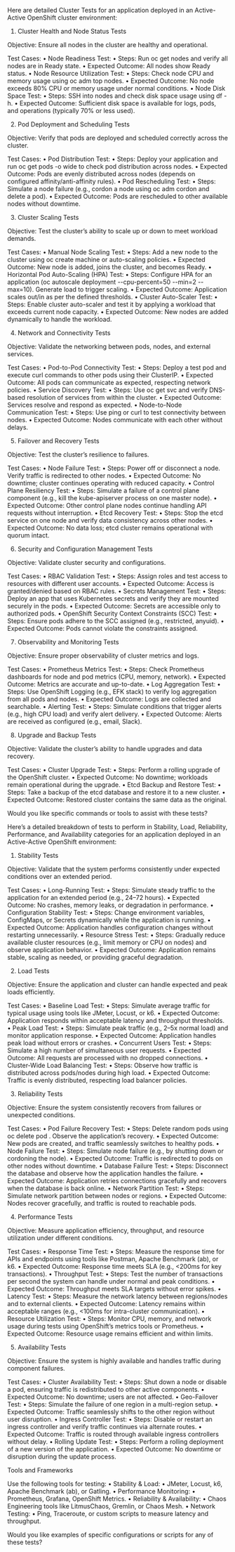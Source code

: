 Here are detailed Cluster Tests for an application deployed in an Active-Active OpenShift cluster environment:

1. Cluster Health and Node Status Tests

Objective: Ensure all nodes in the cluster are healthy and operational.

Test Cases:
	•	Node Readiness Test:
	•	Steps: Run oc get nodes and verify all nodes are in Ready state.
	•	Expected Outcome: All nodes show Ready status.
	•	Node Resource Utilization Test:
	•	Steps: Check node CPU and memory usage using oc adm top nodes.
	•	Expected Outcome: No node exceeds 80% CPU or memory usage under normal conditions.
	•	Node Disk Space Test:
	•	Steps: SSH into nodes and check disk space usage using df -h.
	•	Expected Outcome: Sufficient disk space is available for logs, pods, and operations (typically 70% or less used).

2. Pod Deployment and Scheduling Tests

Objective: Verify that pods are deployed and scheduled correctly across the cluster.

Test Cases:
	•	Pod Distribution Test:
	•	Steps: Deploy your application and run oc get pods -o wide to check pod distribution across nodes.
	•	Expected Outcome: Pods are evenly distributed across nodes (depends on configured affinity/anti-affinity rules).
	•	Pod Rescheduling Test:
	•	Steps: Simulate a node failure (e.g., cordon a node using oc adm cordon <node> and delete a pod).
	•	Expected Outcome: Pods are rescheduled to other available nodes without downtime.

3. Cluster Scaling Tests

Objective: Test the cluster’s ability to scale up or down to meet workload demands.

Test Cases:
	•	Manual Node Scaling Test:
	•	Steps: Add a new node to the cluster using oc create machine or auto-scaling policies.
	•	Expected Outcome: New node is added, joins the cluster, and becomes Ready.
	•	Horizontal Pod Auto-Scaling (HPA) Test:
	•	Steps: Configure HPA for an application (oc autoscale deployment <app> --cpu-percent=50 --min=2 --max=10). Generate load to trigger scaling.
	•	Expected Outcome: Application scales out/in as per the defined thresholds.
	•	Cluster Auto-Scaler Test:
	•	Steps: Enable cluster auto-scaler and test it by applying a workload that exceeds current node capacity.
	•	Expected Outcome: New nodes are added dynamically to handle the workload.

4. Network and Connectivity Tests

Objective: Validate the networking between pods, nodes, and external services.

Test Cases:
	•	Pod-to-Pod Connectivity Test:
	•	Steps: Deploy a test pod and execute curl commands to other pods using their ClusterIP.
	•	Expected Outcome: All pods can communicate as expected, respecting network policies.
	•	Service Discovery Test:
	•	Steps: Use oc get svc and verify DNS-based resolution of services from within the cluster.
	•	Expected Outcome: Services resolve and respond as expected.
	•	Node-to-Node Communication Test:
	•	Steps: Use ping or curl to test connectivity between nodes.
	•	Expected Outcome: Nodes communicate with each other without delays.

5. Failover and Recovery Tests

Objective: Test the cluster’s resilience to failures.

Test Cases:
	•	Node Failure Test:
	•	Steps: Power off or disconnect a node. Verify traffic is redirected to other nodes.
	•	Expected Outcome: No downtime; cluster continues operating with reduced capacity.
	•	Control Plane Resiliency Test:
	•	Steps: Simulate a failure of a control plane component (e.g., kill the kube-apiserver process on one master node).
	•	Expected Outcome: Other control plane nodes continue handling API requests without interruption.
	•	Etcd Recovery Test:
	•	Steps: Stop the etcd service on one node and verify data consistency across other nodes.
	•	Expected Outcome: No data loss; etcd cluster remains operational with quorum intact.

6. Security and Configuration Management Tests

Objective: Validate cluster security and configurations.

Test Cases:
	•	RBAC Validation Test:
	•	Steps: Assign roles and test access to resources with different user accounts.
	•	Expected Outcome: Access is granted/denied based on RBAC rules.
	•	Secrets Management Test:
	•	Steps: Deploy an app that uses Kubernetes secrets and verify they are mounted securely in the pods.
	•	Expected Outcome: Secrets are accessible only to authorized pods.
	•	OpenShift Security Context Constraints (SCC) Test:
	•	Steps: Ensure pods adhere to the SCC assigned (e.g., restricted, anyuid).
	•	Expected Outcome: Pods cannot violate the constraints assigned.

7. Observability and Monitoring Tests

Objective: Ensure proper observability of cluster metrics and logs.

Test Cases:
	•	Prometheus Metrics Test:
	•	Steps: Check Prometheus dashboards for node and pod metrics (CPU, memory, network).
	•	Expected Outcome: Metrics are accurate and up-to-date.
	•	Log Aggregation Test:
	•	Steps: Use OpenShift Logging (e.g., EFK stack) to verify log aggregation from all pods and nodes.
	•	Expected Outcome: Logs are collected and searchable.
	•	Alerting Test:
	•	Steps: Simulate conditions that trigger alerts (e.g., high CPU load) and verify alert delivery.
	•	Expected Outcome: Alerts are received as configured (e.g., email, Slack).

8. Upgrade and Backup Tests

Objective: Validate the cluster’s ability to handle upgrades and data recovery.

Test Cases:
	•	Cluster Upgrade Test:
	•	Steps: Perform a rolling upgrade of the OpenShift cluster.
	•	Expected Outcome: No downtime; workloads remain operational during the upgrade.
	•	Etcd Backup and Restore Test:
	•	Steps: Take a backup of the etcd database and restore it to a new cluster.
	•	Expected Outcome: Restored cluster contains the same data as the original.

Would you like specific commands or tools to assist with these tests?


Here’s a detailed breakdown of tests to perform in Stability, Load, Reliability, Performance, and Availability categories for an application deployed in an Active-Active OpenShift environment:

1. Stability Tests

Objective: Validate that the system performs consistently under expected conditions over an extended period.

Test Cases:
	•	Long-Running Test:
	•	Steps: Simulate steady traffic to the application for an extended period (e.g., 24–72 hours).
	•	Expected Outcome: No crashes, memory leaks, or degradation in performance.
	•	Configuration Stability Test:
	•	Steps: Change environment variables, ConfigMaps, or Secrets dynamically while the application is running.
	•	Expected Outcome: Application handles configuration changes without restarting unnecessarily.
	•	Resource Stress Test:
	•	Steps: Gradually reduce available cluster resources (e.g., limit memory or CPU on nodes) and observe application behavior.
	•	Expected Outcome: Application remains stable, scaling as needed, or providing graceful degradation.

2. Load Tests

Objective: Ensure the application and cluster can handle expected and peak loads efficiently.

Test Cases:
	•	Baseline Load Test:
	•	Steps: Simulate average traffic for typical usage using tools like JMeter, Locust, or k6.
	•	Expected Outcome: Application responds within acceptable latency and throughput thresholds.
	•	Peak Load Test:
	•	Steps: Simulate peak traffic (e.g., 2–5x normal load) and monitor application response.
	•	Expected Outcome: Application handles peak load without errors or crashes.
	•	Concurrent Users Test:
	•	Steps: Simulate a high number of simultaneous user requests.
	•	Expected Outcome: All requests are processed with no dropped connections.
	•	Cluster-Wide Load Balancing Test:
	•	Steps: Observe how traffic is distributed across pods/nodes during high load.
	•	Expected Outcome: Traffic is evenly distributed, respecting load balancer policies.

3. Reliability Tests

Objective: Ensure the system consistently recovers from failures or unexpected conditions.

Test Cases:
	•	Pod Failure Recovery Test:
	•	Steps: Delete random pods using oc delete pod <pod-name>. Observe the application’s recovery.
	•	Expected Outcome: New pods are created, and traffic seamlessly switches to healthy pods.
	•	Node Failure Test:
	•	Steps: Simulate node failure (e.g., by shutting down or cordoning the node).
	•	Expected Outcome: Traffic is redirected to pods on other nodes without downtime.
	•	Database Failure Test:
	•	Steps: Disconnect the database and observe how the application handles the failure.
	•	Expected Outcome: Application retries connections gracefully and recovers when the database is back online.
	•	Network Partition Test:
	•	Steps: Simulate network partition between nodes or regions.
	•	Expected Outcome: Nodes recover gracefully, and traffic is routed to reachable pods.

4. Performance Tests

Objective: Measure application efficiency, throughput, and resource utilization under different conditions.

Test Cases:
	•	Response Time Test:
	•	Steps: Measure the response time for APIs and endpoints using tools like Postman, Apache Benchmark (ab), or k6.
	•	Expected Outcome: Response time meets SLA (e.g., <200ms for key transactions).
	•	Throughput Test:
	•	Steps: Test the number of transactions per second the system can handle under normal and peak conditions.
	•	Expected Outcome: Throughput meets SLA targets without error spikes.
	•	Latency Test:
	•	Steps: Measure the network latency between regions/nodes and to external clients.
	•	Expected Outcome: Latency remains within acceptable ranges (e.g., <100ms for intra-cluster communication).
	•	Resource Utilization Test:
	•	Steps: Monitor CPU, memory, and network usage during tests using OpenShift’s metrics tools or Prometheus.
	•	Expected Outcome: Resource usage remains efficient and within limits.

5. Availability Tests

Objective: Ensure the system is highly available and handles traffic during component failures.

Test Cases:
	•	Cluster Availability Test:
	•	Steps: Shut down a node or disable a pod, ensuring traffic is redistributed to other active components.
	•	Expected Outcome: No downtime; users are not affected.
	•	Geo-Failover Test:
	•	Steps: Simulate the failure of one region in a multi-region setup.
	•	Expected Outcome: Traffic seamlessly shifts to the other region without user disruption.
	•	Ingress Controller Test:
	•	Steps: Disable or restart an ingress controller and verify traffic continues via alternate routes.
	•	Expected Outcome: Traffic is routed through available ingress controllers without delay.
	•	Rolling Update Test:
	•	Steps: Perform a rolling deployment of a new version of the application.
	•	Expected Outcome: No downtime or disruption during the update process.

Tools and Frameworks

Use the following tools for testing:
	•	Stability & Load:
	•	JMeter, Locust, k6, Apache Benchmark (ab), or Gatling.
	•	Performance Monitoring:
	•	Prometheus, Grafana, OpenShift Metrics.
	•	Reliability & Availability:
	•	Chaos Engineering tools like LitmusChaos, Gremlin, or Chaos Mesh.
	•	Network Testing:
	•	Ping, Traceroute, or custom scripts to measure latency and throughput.

Would you like examples of specific configurations or scripts for any of these tests?



